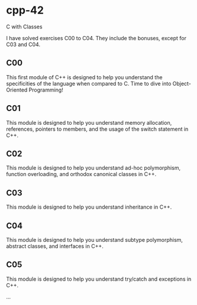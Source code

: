 # cpp-42
C with Classes

I have solved exercises C00 to C04. They include the bonuses, except for C03 and C04.

## C00
This first module of C++ is designed to help you understand the specificities of the language when compared to C. Time to dive into Object-Oriented Programming!

## C01
This module is designed to help you understand memory allocation, references, pointers to members, and the usage of the switch statement in C++.

## C02
This module is designed to help you understand ad-hoc polymorphism, function overloading, and orthodox canonical classes in C++.

## C03
This module is designed to help you understand inheritance in C++.

## C04
This module is designed to help you understand subtype polymorphism, abstract classes, and interfaces in C++.

## C05
This module is designed to help you understand try/catch and exceptions in C++.

...
